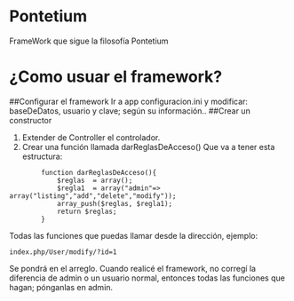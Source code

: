 # Pontetium
FrameWork que sigue la filosofía Pontetium
# ¿Como usuar el framework?
##Configurar el framework
Ir a app configuracion.ini y modificar:
baseDeDatos, usuario y clave; según su información..
##Crear un constructor
1. Extender de Controller el controlador.
2. Crear una función llamada darReglasDeAcceso()
Que va a tener esta estructura:
```
		function darReglasDeAcceso(){
 			$reglas  = array();
 			$regla1  = array("admin"=> array("listing","add","delete","modify"));
 			array_push($reglas, $regla1);
			return $reglas;
		}
```
Todas las funciones que puedas llamar desde la dirección, ejemplo:
```
index.php/User/modify/?id=1
```
Se pondrá en el arreglo.
Cuando realicé el framework, no corregí la diferencia de admin o un usuario normal, entonces todas las funciones que hagan;	pónganlas en admin.
